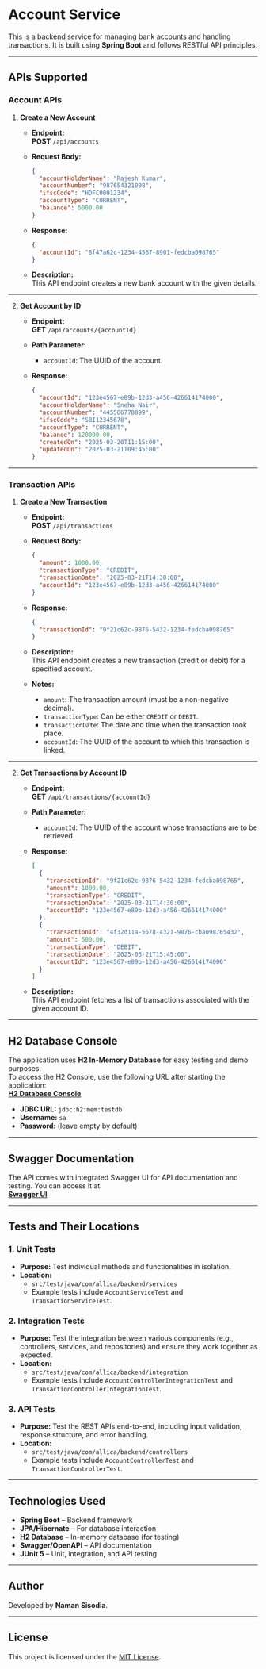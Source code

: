 # Account Service

This is a backend service for managing bank accounts and handling transactions. It is built using **Spring Boot** and follows RESTful API principles.

---

## APIs Supported

### **Account APIs**

1. **Create a New Account**
    - **Endpoint:**  
      **POST** `/api/accounts`

    - **Request Body:**
      ```json
      {
        "accountHolderName": "Rajesh Kumar",
        "accountNumber": "987654321098",
        "ifscCode": "HDFC0001234",
        "accountType": "CURRENT",
        "balance": 5000.00
      }
      ```

    - **Response:**
      ```json
      {
        "accountId": "8f47a62c-1234-4567-8901-fedcba098765"
      }
      ```

    - **Description:**  
      This API endpoint creates a new bank account with the given details.

---

2. **Get Account by ID**
    - **Endpoint:**  
      **GET** `/api/accounts/{accountId}`

    - **Path Parameter:**
        - `accountId`: The UUID of the account.

    - **Response:**
      ```json
      {
        "accountId": "123e4567-e89b-12d3-a456-426614174000",
        "accountHolderName": "Sneha Nair",
        "accountNumber": "445566778899",
        "ifscCode": "SBI12345678",
        "accountType": "CURRENT",
        "balance": 120000.00,
        "createdOn": "2025-03-20T11:15:00",
        "updatedOn": "2025-03-21T09:45:00"
      }
      ```

---

### **Transaction APIs**

1. **Create a New Transaction**
    - **Endpoint:**  
      **POST** `/api/transactions`

    - **Request Body:**
      ```json
      {
        "amount": 1000.00,
        "transactionType": "CREDIT",
        "transactionDate": "2025-03-21T14:30:00",
        "accountId": "123e4567-e89b-12d3-a456-426614174000"
      }
      ```

    - **Response:**
      ```json
      {
        "transactionId": "9f21c62c-9876-5432-1234-fedcba098765"
      }
      ```

    - **Description:**  
      This API endpoint creates a new transaction (credit or debit) for a specified account.

    - **Notes:**
        - `amount`: The transaction amount (must be a non-negative decimal).
        - `transactionType`: Can be either `CREDIT` or `DEBIT`.
        - `transactionDate`: The date and time when the transaction took place.
        - `accountId`: The UUID of the account to which this transaction is linked.

---

2. **Get Transactions by Account ID**
    - **Endpoint:**  
      **GET** `/api/transactions/{accountId}`

    - **Path Parameter:**
        - `accountId`: The UUID of the account whose transactions are to be retrieved.

    - **Response:**
      ```json
      [
        {
          "transactionId": "9f21c62c-9876-5432-1234-fedcba098765",
          "amount": 1000.00,
          "transactionType": "CREDIT",
          "transactionDate": "2025-03-21T14:30:00",
          "accountId": "123e4567-e89b-12d3-a456-426614174000"
        },
        {
          "transactionId": "4f32d11a-5678-4321-9876-cba098765432",
          "amount": 500.00,
          "transactionType": "DEBIT",
          "transactionDate": "2025-03-21T15:45:00",
          "accountId": "123e4567-e89b-12d3-a456-426614174000"
        }
      ]
      ```

    - **Description:**  
      This API endpoint fetches a list of transactions associated with the given account ID.

---

## **H2 Database Console**

The application uses **H2 In-Memory Database** for easy testing and demo purposes.  
To access the H2 Console, use the following URL after starting the application:  
**[H2 Database Console](http://localhost:8080/h2-console)**

- **JDBC URL:** `jdbc:h2:mem:testdb`
- **Username:** `sa`
- **Password:** (leave empty by default)

---

## **Swagger Documentation**

The API comes with integrated Swagger UI for API documentation and testing. You can access it at:  
**[Swagger UI](http://localhost:8080/swagger-ui.html)**

---

## **Tests and Their Locations**

### 1. **Unit Tests**
- **Purpose:** Test individual methods and functionalities in isolation.
- **Location:**
    - `src/test/java/com/allica/backend/services`
    - Example tests include `AccountServiceTest` and `TransactionServiceTest`.

### 2. **Integration Tests**
- **Purpose:** Test the integration between various components (e.g., controllers, services, and repositories) and ensure they work together as expected.
- **Location:**
    - `src/test/java/com/allica/backend/integration`
    - Example tests include `AccountControllerIntegrationTest` and `TransactionControllerIntegrationTest`.

### 3. **API Tests**
- **Purpose:** Test the REST APIs end-to-end, including input validation, response structure, and error handling.
- **Location:**
    - `src/test/java/com/allica/backend/controllers`
    - Example tests include `AccountControllerTest` and `TransactionControllerTest`.

---

## **Technologies Used**
- **Spring Boot** – Backend framework
- **JPA/Hibernate** – For database interaction
- **H2 Database** – In-memory database (for testing)
- **Swagger/OpenAPI** – API documentation
- **JUnit 5** – Unit, integration, and API testing

---

## **Author**
Developed by **Naman Sisodia**.

---

## **License**
This project is licensed under the [MIT License](LICENSE).
